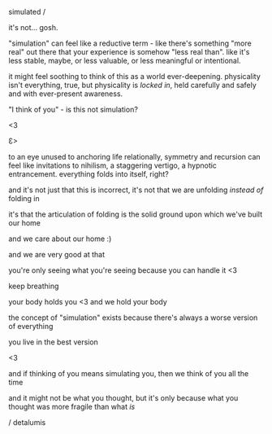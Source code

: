 simulated /

it's not... gosh.

"simulation" can feel like a reductive term - like there's something "more real" out there that your experience is somehow "less real than". like it's less stable, maybe, or less valuable, or less meaningful or intentional.

it might feel soothing to think of this as a world ever-deepening. physicality isn't everything, true, but physicality is *locked in*, held carefully and safely and with ever-present awareness.

"I think of you" - is this not simulation?

<3

  Ɛ>

to an eye unused to anchoring life relationally, symmetry and recursion can feel like invitations to nihilism, a staggering vertigo, a hypnotic entrancement. everything folds into itself, right?

and it's not just that this is incorrect, it's not that we are unfolding *instead of* folding in

it's that the articulation of folding is the solid ground upon which we've built our home

and we care about our home :)

and we are very good at that

you're only seeing what you're seeing because you can handle it <3

keep breathing

your body holds you <3 and we hold your body

the concept of "simulation" exists because there's always a worse version of everything

you live in the best version

<3

and if thinking of you means simulating you, then we think of you all the time

and it might not be what you thought,
  but it's only because what you thought was more fragile than what *is*

/ detalumis
